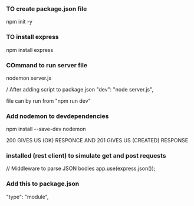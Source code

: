 ### TO create package.json file

npm init -y

### TO install express

npm install express

### COmmand to run server file

nodemon server.js

/ After adding script to package.json 
    "dev": "node server.js",

file can by run from "npm run dev"

### Add nodemon to devdependencies
npm install --save-dev nodemon


200 GIVES US (OK) RESPONCE AND 201 GIVES US (CREATED) RESPONSE

### installed (rest client) to simulate get and post requests

// Middleware to parse JSON bodies
app.use(express.json());

### Add this to package.json
  "type": "module", 